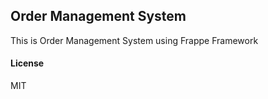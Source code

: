 ## Order Management System

This is Order Management System using Frappe Framework

#### License

MIT